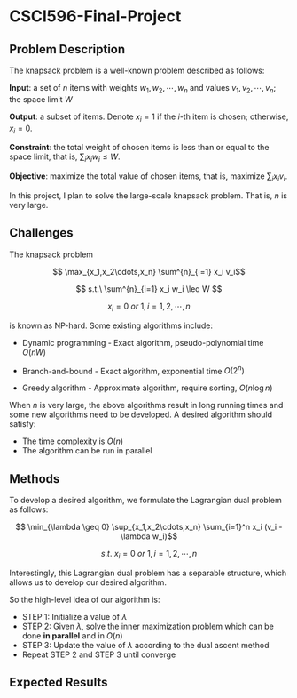 # CSCI596-Final-Project

## Problem Description

The knapsack problem is a well-known problem described as follows:

**Input**: a set of $n$ items with weights $w_1, w_2, \cdots, w_n$ and values $v_1, v_2, \cdots, v_n$; the space limit $W$

**Output**: a subset of items. Denote $x_i = 1$ if the $i$-th item is chosen; otherwise, $x_i = 0$.

**Constraint**: the total weight of chosen items is less than or equal to the space limit, that is, $\sum_{i} x_i w_i \leq W$.

**Objective**: maximize the total value of chosen items, that is, maximize $\sum_{i} x_i v_i$.

In this project, I plan to solve the large-scale knapsack problem. That is, $n$ is very large.

## Challenges

The knapsack problem 

$$ \max_{x_1,x_2\cdots,x_n} \sum^{n}_{i=1} x_i v_i$$

$$ s.t.\ \sum^{n}_{i=1} x_i w_i \leq W $$

$$ x_i = 0\ or\ 1, i = 1,2,\cdots,n $$

is known as NP-hard. Some existing algorithms include:

* Dynamic programming - Exact algorithm, pseudo-polynomial time $O(nW)$

* Branch-and-bound - Exact algorithm, exponential time $O(2^n)$

* Greedy algorithm - Approximate algorithm, require sorting, $O(n \log n)$

When $n$ is very large, the above algorithms result in long running times and some new algorithms need to be developed. A desired algorithm should satisfy:

- The time complexity is $O(n)$
- The algorithm can be run in parallel

## Methods

To develop a desired algorithm, we formulate the Lagrangian dual problem as follows:

$$ \min_{\lambda \geq 0} \sup_{x_1,x_2\cdots,x_n} \sum_{i=1}^n x_i (v_i - \lambda w_i)$$

$$ s.t.\ x_i = 0\ or\ 1, i = 1,2,\cdots,n $$

Interestingly, this Lagrangian dual problem has a separable structure, which allows us to develop our desired algorithm. 

So the high-level idea of our algorithm is:

- STEP 1: Initialize a value of $\lambda$
- STEP 2: Given $\lambda$, solve the inner maximization problem which can be done **in parallel** and in $O(n)$
- STEP 3: Update the value of $\lambda$ according to the dual ascent method
- Repeat STEP 2 and STEP 3 until converge

## Expected Results
